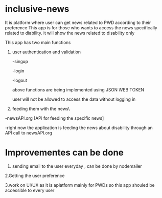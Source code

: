 # inclusive-news
It is platform where user can get news related to PWD according to their preference
This app is for those who wants to access the news specifically related to diability.
it will show the news related to disability only


This app has two main functions

1. user authentication and validation
   
   -singup
   
   -login
   
   -logout
   
   above functions are being implemented using JSON WEB TOKEN
   
   user will not be allowed to access the data without logging in
   
2. feeding them with the news\

  -newsAPI.org [API for feeding the specific news]
  
  -right now the application is feeding the news about disability through an API call to newsAPI.org
  
  # Improvementes can be done
  
  1. sending email to the user everyday , can be done by nodemailer
  
  2.Getting the user preference
  
  3.work on UI/UX as it is aplatform mainly for PWDs so this app shouled be accessible to every user
